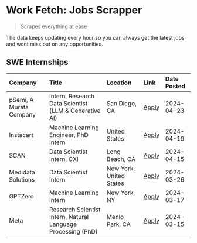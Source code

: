 # Work Fetch: Jobs Scrapper
> Scrapes everything at ease

The data keeps updating every hour so you can always get the latest jobs and wont miss out on any opportunities.

## SWE Internships
<!--START_SECTION:workfetch-->
| Company                 | Title                                                        | Location                | Link                                                                                                                                                                                                                                                                           | Date Posted   |
|:------------------------|:-------------------------------------------------------------|:------------------------|:-------------------------------------------------------------------------------------------------------------------------------------------------------------------------------------------------------------------------------------------------------------------------------|:--------------|
| pSemi, A Murata Company | Intern, Research Data Scientist (LLM & Generative AI)        | San Diego, CA           | [Apply](https://www.linkedin.com/jobs/view/intern-research-data-scientist-llm-generative-ai-at-psemi-a-murata-company-3887074168?position=4&pageNum=0&refId=K6BroyTTLewauVKnROYy5w%3D%3D&trackingId=ae7%2B%2FG1mJBC2xBoqKRnmfw%3D%3D&trk=public_jobs_jserp-result_search-card) | 2024-04-23    |
| Instacart               | Machine Learning Engineer, PhD Intern                        | United States           | [Apply](https://www.linkedin.com/jobs/view/machine-learning-engineer-phd-intern-at-instacart-3901991739?position=2&pageNum=0&refId=K6BroyTTLewauVKnROYy5w%3D%3D&trackingId=7snF6KtAZxKcJyymGNP6iA%3D%3D&trk=public_jobs_jserp-result_search-card)                              | 2024-04-19    |
| SCAN                    | Data Scientist Intern, CXI                                   | Long Beach, CA          | [Apply](https://www.linkedin.com/jobs/view/data-scientist-intern-cxi-at-scan-3899690492?position=9&pageNum=0&refId=K6BroyTTLewauVKnROYy5w%3D%3D&trackingId=6VkMQ3J9GL7Piiu%2FZPlVdA%3D%3D&trk=public_jobs_jserp-result_search-card)                                            | 2024-04-15    |
| Medidata Solutions      | Data Scientist Intern                                        | New York, United States | [Apply](https://www.linkedin.com/jobs/view/data-scientist-intern-at-medidata-solutions-3810253704?position=8&pageNum=0&refId=K6BroyTTLewauVKnROYy5w%3D%3D&trackingId=CFvE9XQ80mOWNVAQkx1T2A%3D%3D&trk=public_jobs_jserp-result_search-card)                                    | 2024-03-26    |
| GPTZero                 | Machine Learning Intern                                      | New York, NY            | [Apply](https://www.linkedin.com/jobs/view/machine-learning-intern-at-gptzero-3860723963?position=7&pageNum=0&refId=K6BroyTTLewauVKnROYy5w%3D%3D&trackingId=c9EQqkRqbwbut%2FvJkqkk8w%3D%3D&trk=public_jobs_jserp-result_search-card)                                           | 2024-03-17    |
| Meta                    | Research Scientist Intern, Natural Language Processing (PhD) | Menlo Park, CA          | [Apply](https://www.linkedin.com/jobs/view/research-scientist-intern-natural-language-processing-phd-at-meta-3858718375?position=10&pageNum=0&refId=K6BroyTTLewauVKnROYy5w%3D%3D&trackingId=yvH9PjVegDp8xLHuURGK5A%3D%3D&trk=public_jobs_jserp-result_search-card)             | 2024-03-15    |
<!--END_SECTION:workfetch-->
